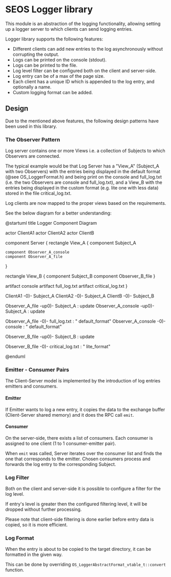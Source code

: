 # SEOS Logger library

This module is an abstraction of the logging functionality, allowing setting up
a logger server to which clients can send logging entries.

Logger library supports the following features:

* Different clients can add new entries to the log asynchronously without
  corrupting the output.
* Logs can be printed on the console (stdout).
* Logs can be printed to the file.
* Log level filter can be configured both on the client and server-side.
* Log entry can be of a max of the page size.
* Each client has a unique ID which is appended to the log entry, and optionally
  a name.
* Custom logging format can be added.

## Design

Due to the mentioned above features, the following design patterns have been
used in this library.

### The Observer Pattern

Log server contains one or more Views i.e. a collection of Subjects to which
Observers are connected.

The typical example would be that Log Server has a "View_A" (Subject_A with two
Observers) with the entries being displayed in the default format
(@see OS_LoggerFormat.h) and being print on the console and full_log.txt
(i.e. the two Observers are console and full_log.txt), and a View_B with the
entries being displayed in the custom format (e.g. lite one with
less data) stored in the file critical_log.txt.

Log clients are now mapped to the proper views based on the requirements.

See the below diagram for a better understanding:

@startuml
title Logger Component Diagram

actor ClientA1
actor ClientA2
actor ClientB

component Server {
  rectangle View_A {
    component Subject_A

    component Observer_A_console
    component Observer_A_file

  }

  rectangle View_B {
    component Subject_B
    component Observer_B_file
  }

  artifact console
  artifact full_log.txt
  artifact critical_log.txt
}

ClientA1 -0)- Subject_A
ClientA2 -0)- Subject_A
ClientB  -0)- Subject_B

Observer_A_file    -up0)- Subject_A : update
Observer_A_console -up0)- Subject_A : update

Observer_A_file    -0)- full_log.txt : "  default_format"
Observer_A_console -0)- console      : "  default_format"

Observer_B_file -up0)- Subject_B : update

Observer_B_file -0)- critical_log.txt : "  lite_format"

@enduml

### Emitter - Consumer Pairs

The Client-Server model is implemented by the introduction of log entries
emitters and consumers.

#### Emitter

If Emitter wants to log a new entry, it copies the data to the exchange buffer
(Client-Server shared memory) and it does the RPC call `emit`.

#### Consumer

On the server-side, there exists a list of consumers. Each consumer is assigned
to one client (1 to 1 consumer-emitter pair).

When `emit` was called, Server iterates over the consumer list and
finds the one that corresponds to the emitter. Chosen consumers process and
forwards the log entry to the corresponding Subject.

### Log Filter

Both on the client and server-side it is possible to configure a filter for the
log level.

If entry's level is greater then the configured filtering level, it will be
dropped without further processing.

Please note that client-side filtering is done earlier before entry data is
copied, so it is more efficient.

### Log Format

When the entry is about to be copied to the target directory, it can be
formatted in the given way.

This can be done by overriding `OS_LoggerAbstractFormat_vtable_t::convert`
function.
